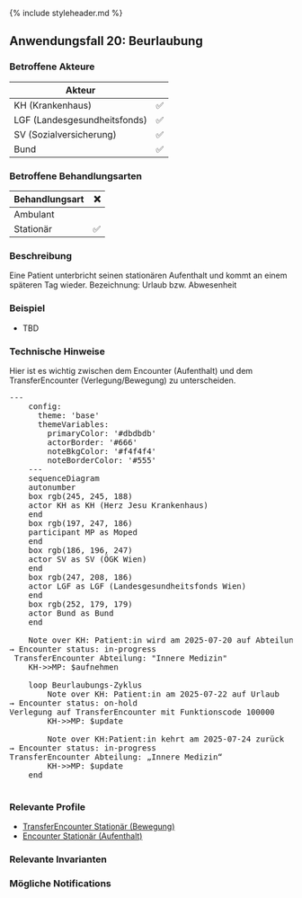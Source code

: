 {% include styleheader.md %}
## Anwendungsfall 20: Beurlaubung

### Betroffene Akteure

| Akteur            |  |
|-------------------|--------------:|
| KH (Krankenhaus)  |      ✅  |
| LGF (Landesgesundheitsfonds) |  ✅  |
| SV (Sozialversicherung)      |  ✅  |
| Bund            |  ✅  |


### Betroffene Behandlungsarten

| Behandlungsart| ❌ |
|-----------|----:|
| Ambulant  |   |
| Stationär |  ✅ |



### Beschreibung
Eine Patient unterbricht seinen stationären Aufenthalt und kommt an einem späteren Tag wieder. Bezeichnung: Urlaub bzw. Abwesenheit 


### Beispiel
- TBD
 
### Technische Hinweise
Hier ist es wichtig zwischen dem Encounter (Aufenthalt) und dem TransferEncounter (Verlegung/Bewegung) zu unterscheiden.



<pre class="mermaid">
---
    config:
      theme: 'base'
      themeVariables:
        primaryColor: '#dbdbdb'         
        actorBorder: '#666'
        noteBkgColor: '#f4f4f4'
        noteBorderColor: '#555'
    ---
    sequenceDiagram
    autonumber
    box rgb(245, 245, 188)
    actor KH as KH (Herz Jesu Krankenhaus)
    end
    box rgb(197, 247, 186)
    participant MP as Moped
    end
    box rgb(186, 196, 247)
    actor SV as SV (ÖGK Wien)
    end
    box rgb(247, 208, 186)
    actor LGF as LGF (Landesgesundheitsfonds Wien)
    end
    box rgb(252, 179, 179) 
    actor Bund as Bund 
    end

    Note over KH: Patient:in wird am 2025-07-20 auf Abteilung „Innere Medizin“ aufgenommen<br/>→ Encounter status: in-progress <br/> TransferEncounter Abteilung: "Innere Medizin"
    KH->>MP: $aufnehmen

    loop Beurlaubungs-Zyklus
        Note over KH: Patient:in am 2025-07-22 auf Urlaub<br/>→ Encounter status: on-hold <br/>Verlegung auf TransferEncounter mit Funktionscode 100000
        KH->>MP: $update 

        Note over KH:Patient:in kehrt am 2025-07-24 zurück <br/>→ Encounter status: in-progress <br/>TransferEncounter Abteilung: „Innere Medizin“
        KH->>MP: $update 
    end
    </pre>

### Relevante Profile
- [TransferEncounter Stationär (Bewegung)](StructureDefinition-MopedTransferEncounterS.html)
- [Encounter Stationär (Aufenthalt)](StructureDefinition-MopedEncounterS.html)

### Relevante Invarianten

### Mögliche Notifications
